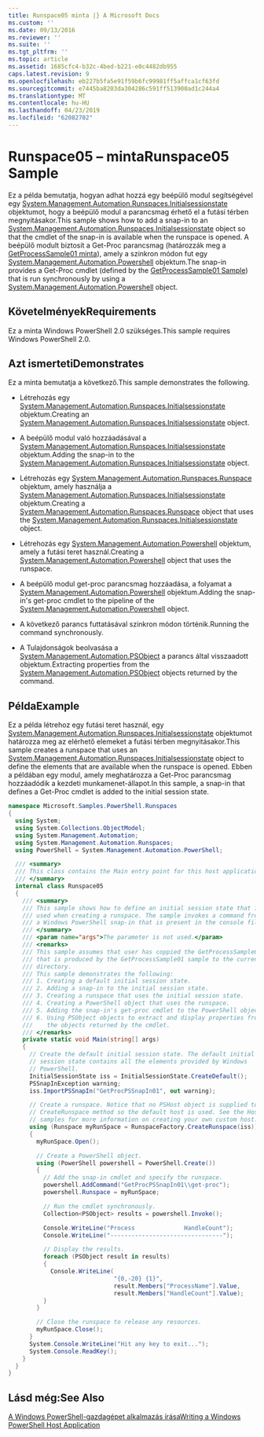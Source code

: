 ```yaml
---
title: Runspace05 minta |} A Microsoft Docs
ms.custom: ''
ms.date: 09/13/2016
ms.reviewer: ''
ms.suite: ''
ms.tgt_pltfrm: ''
ms.topic: article
ms.assetid: 1685cfc4-b32c-4bed-b221-e0c4482db955
caps.latest.revision: 9
ms.openlocfilehash: eb227b5fa5e91f59b6fc99981ff5affca1cf63fd
ms.sourcegitcommit: e7445ba8203da304286c591ff513900ad1c244a4
ms.translationtype: MT
ms.contentlocale: hu-HU
ms.lasthandoff: 04/23/2019
ms.locfileid: "62082702"
---
```

# <a name="runspace05-sample"></a><span data-ttu-id="286b5-102">Runspace05 – minta</span><span class="sxs-lookup"><span data-stu-id="286b5-102">Runspace05 Sample</span></span>

<span data-ttu-id="286b5-103">Ez a példa bemutatja, hogyan adhat hozzá egy beépülő modul segítségével egy [System.Management.Automation.Runspaces.Initialsessionstate](/dotnet/api/System.Management.Automation.Runspaces.InitialSessionState) objektumot, hogy a beépülő modul a parancsmag érhető el a futási térben megnyitásakor.</span><span class="sxs-lookup"><span data-stu-id="286b5-103">This sample shows how to add a snap-in to an [System.Management.Automation.Runspaces.Initialsessionstate](/dotnet/api/System.Management.Automation.Runspaces.InitialSessionState) object so that the cmdlet of the snap-in is available when the runspace is opened.</span></span> <span data-ttu-id="286b5-104">A beépülő modult biztosít a Get-Proc parancsmag (határozzák meg a [GetProcessSample01 minta](../cmdlet/getprocesssample01-sample.md)), amely a szinkron módon fut egy [System.Management.Automation.Powershell](/dotnet/api/system.management.automation.powershell) objektum.</span><span class="sxs-lookup"><span data-stu-id="286b5-104">The snap-in provides a Get-Proc cmdlet (defined by the [GetProcessSample01 Sample](../cmdlet/getprocesssample01-sample.md)) that is run synchronously by using a [System.Management.Automation.Powershell](/dotnet/api/system.management.automation.powershell) object.</span></span>

## <a name="requirements"></a><span data-ttu-id="286b5-105">Követelmények</span><span class="sxs-lookup"><span data-stu-id="286b5-105">Requirements</span></span>

<span data-ttu-id="286b5-106">Ez a minta Windows PowerShell 2.0 szükséges.</span><span class="sxs-lookup"><span data-stu-id="286b5-106">This sample requires Windows PowerShell 2.0.</span></span>

## <a name="demonstrates"></a><span data-ttu-id="286b5-107">Azt ismerteti</span><span class="sxs-lookup"><span data-stu-id="286b5-107">Demonstrates</span></span>

<span data-ttu-id="286b5-108">Ez a minta bemutatja a következő.</span><span class="sxs-lookup"><span data-stu-id="286b5-108">This sample demonstrates the following.</span></span>

- <span data-ttu-id="286b5-109">Létrehozás egy [System.Management.Automation.Runspaces.Initialsessionstate](/dotnet/api/System.Management.Automation.Runspaces.InitialSessionState) objektum.</span><span class="sxs-lookup"><span data-stu-id="286b5-109">Creating an [System.Management.Automation.Runspaces.Initialsessionstate](/dotnet/api/System.Management.Automation.Runspaces.InitialSessionState) object.</span></span>

- <span data-ttu-id="286b5-110">A beépülő modul való hozzáadásával a [System.Management.Automation.Runspaces.Initialsessionstate](/dotnet/api/System.Management.Automation.Runspaces.InitialSessionState) objektum.</span><span class="sxs-lookup"><span data-stu-id="286b5-110">Adding the snap-in to the [System.Management.Automation.Runspaces.Initialsessionstate](/dotnet/api/System.Management.Automation.Runspaces.InitialSessionState) object.</span></span>

- <span data-ttu-id="286b5-111">Létrehozás egy [System.Management.Automation.Runspaces.Runspace](/dotnet/api/System.Management.Automation.Runspaces.Runspace) objektum, amely használja a [System.Management.Automation.Runspaces.Initialsessionstate](/dotnet/api/System.Management.Automation.Runspaces.InitialSessionState) objektum.</span><span class="sxs-lookup"><span data-stu-id="286b5-111">Creating a [System.Management.Automation.Runspaces.Runspace](/dotnet/api/System.Management.Automation.Runspaces.Runspace) object that uses the [System.Management.Automation.Runspaces.Initialsessionstate](/dotnet/api/System.Management.Automation.Runspaces.InitialSessionState) object.</span></span>

- <span data-ttu-id="286b5-112">Létrehozás egy [System.Management.Automation.Powershell](/dotnet/api/system.management.automation.powershell) objektum, amely a futási teret használ.</span><span class="sxs-lookup"><span data-stu-id="286b5-112">Creating a [System.Management.Automation.Powershell](/dotnet/api/system.management.automation.powershell) object that uses the runspace.</span></span>

- <span data-ttu-id="286b5-113">A beépülő modul get-proc parancsmag hozzáadása, a folyamat a [System.Management.Automation.Powershell](/dotnet/api/system.management.automation.powershell) objektum.</span><span class="sxs-lookup"><span data-stu-id="286b5-113">Adding the snap-in's get-proc cmdlet to the pipeline of the [System.Management.Automation.Powershell](/dotnet/api/system.management.automation.powershell) object.</span></span>

- <span data-ttu-id="286b5-114">A következő parancs futtatásával szinkron módon történik.</span><span class="sxs-lookup"><span data-stu-id="286b5-114">Running the command synchronously.</span></span>

- <span data-ttu-id="286b5-115">A Tulajdonságok beolvasása a [System.Management.Automation.PSObject](/dotnet/api/System.Management.Automation.PSObject) a parancs által visszaadott objektum.</span><span class="sxs-lookup"><span data-stu-id="286b5-115">Extracting properties from the [System.Management.Automation.PSObject](/dotnet/api/System.Management.Automation.PSObject) objects returned by the command.</span></span>

## <a name="example"></a><span data-ttu-id="286b5-116">Példa</span><span class="sxs-lookup"><span data-stu-id="286b5-116">Example</span></span>

<span data-ttu-id="286b5-117">Ez a példa létrehoz egy futási teret használ, egy [System.Management.Automation.Runspaces.Initialsessionstate](/dotnet/api/System.Management.Automation.Runspaces.InitialSessionState) objektumot határozza meg az elérhető elemeket a futási térben megnyitásakor.</span><span class="sxs-lookup"><span data-stu-id="286b5-117">This sample creates a runspace that uses an [System.Management.Automation.Runspaces.Initialsessionstate](/dotnet/api/System.Management.Automation.Runspaces.InitialSessionState) object to define the elements that are available when the runspace is opened.</span></span> <span data-ttu-id="286b5-118">Ebben a példában egy modul, amely meghatározza a Get-Proc parancsmag hozzáadódik a kezdeti munkamenet-állapot.</span><span class="sxs-lookup"><span data-stu-id="286b5-118">In this sample, a snap-in that defines a Get-Proc cmdlet is added to the initial session state.</span></span>

```csharp
namespace Microsoft.Samples.PowerShell.Runspaces
{
  using System;
  using System.Collections.ObjectModel;
  using System.Management.Automation;
  using System.Management.Automation.Runspaces;
  using PowerShell = System.Management.Automation.PowerShell;

  /// <summary>
  /// This class contains the Main entry point for this host application.
  /// </summary>
  internal class Runspace05
  {
    /// <summary>
    /// This sample shows how to define an initial session state that is
    /// used when creating a runspace. The sample invokes a command from
    /// a Windows PowerShell snap-in that is present in the console file.
    /// </summary>
    /// <param name="args">The parameter is not used.</param>
    /// <remarks>
    /// This sample assumes that user has coppied the GetProcessSample01.dll
    /// that is produced by the GetProcessSample01 sample to the current
    /// directory.
    /// This sample demonstrates the following:
    /// 1. Creating a default initial session state.
    /// 2. Adding a snap-in to the initial session state.
    /// 3. Creating a runspace that uses the initial session state.
    /// 4. Creating a PowerShell object that uses the runspace.
    /// 5. Adding the snap-in's get-proc cmdlet to the PowerShell object.
    /// 6. Using PSObject objects to extract and display properties from
    ///    the objects returned by the cmdlet.
    /// </remarks>
    private static void Main(string[] args)
    {
      // Create the default initial session state. The default initial
      // session state contains all the elements provided by Windows
      // PowerShell.
      InitialSessionState iss = InitialSessionState.CreateDefault();
      PSSnapInException warning;
      iss.ImportPSSnapIn("GetProcPSSnapIn01", out warning);

      // Create a runspace. Notice that no PSHost object is supplied to the
      // CreateRunspace method so the default host is used. See the Host
      // samples for more information on creating your own custom host.
      using (Runspace myRunSpace = RunspaceFactory.CreateRunspace(iss))
      {
        myRunSpace.Open();

        // Create a PowerShell object.
        using (PowerShell powershell = PowerShell.Create())
        {
          // Add the snap-in cmdlet and specify the runspace.
          powershell.AddCommand("GetProcPSSnapIn01\\get-proc");
          powershell.Runspace = myRunSpace;

          // Run the cmdlet synchronously.
          Collection<PSObject> results = powershell.Invoke();

          Console.WriteLine("Process              HandleCount");
          Console.WriteLine("--------------------------------");

          // Display the results.
          foreach (PSObject result in results)
          {
            Console.WriteLine(
                              "{0,-20} {1}",
                              result.Members["ProcessName"].Value,
                              result.Members["HandleCount"].Value);
          }
        }

        // Close the runspace to release any resources.
        myRunSpace.Close();
      }
      System.Console.WriteLine("Hit any key to exit...");
      System.Console.ReadKey();
    }
  }
}
```

## <a name="see-also"></a><span data-ttu-id="286b5-119">Lásd még:</span><span class="sxs-lookup"><span data-stu-id="286b5-119">See Also</span></span>

[<span data-ttu-id="286b5-120">A Windows PowerShell-gazdagépet alkalmazás írása</span><span class="sxs-lookup"><span data-stu-id="286b5-120">Writing a Windows PowerShell Host Application</span></span>](./writing-a-windows-powershell-host-application.md)